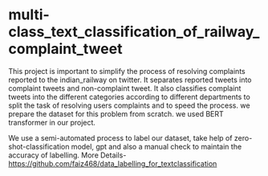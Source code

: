 # multi-class_text_classification_of_railway_complaint_tweet
This project is important to simplify the process of resolving complaints reported to the indian_railway on twitter.
It separates reported tweets into complaint tweets and non-complaint tweet.
It also classifies complaint tweets into the different categories according to different departments to split the task of resolving users complaints and to speed the process.
we prepare the dataset for this problem from scratch.
we used BERT transformer in our project.

We use a semi-automated process to label our dataset, take help of zero-shot-classification model, gpt and 
also a manual check to maintain the accuracy of labelling. More Details- https://github.com/faiz468/data_labelling_for_textclassification
